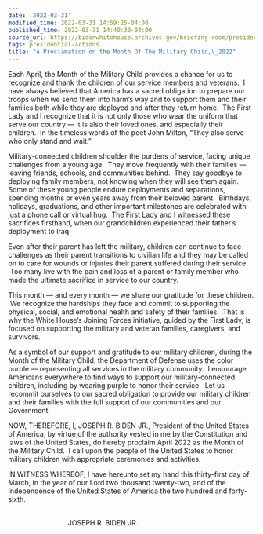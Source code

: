 ```yaml
---
date: '2022-03-31'
modified_time: 2022-03-31 14:59:25-04:00
published_time: 2022-03-31 14:40:30-04:00
source_url: https://bidenwhitehouse.archives.gov/briefing-room/presidential-actions/2022/03/31/a-proclamation-on-the-month-of-the-military-child-2022/
tags: presidential-actions
title: "A Proclamation on the Month Of The Military Child,\_2022"
---
```

 
Each April, the Month of the Military Child provides a chance for us to
recognize and thank the children of our service members and veterans.  I
have always believed that America has a sacred obligation to prepare our
troops when we send them into harm’s way and to support them and their
families both while they are deployed and after they return home.  The
First Lady and I recognize that it is not only those who wear the
uniform that serve our country — it is also their loved ones, and
especially their children.  In the timeless words of the poet John
Milton, “They also serve who only stand and wait.”  
  
Military-connected children shoulder the burdens of service, facing
unique challenges from a young age.  They move frequently with their
families — leaving friends, schools, and communities behind.  They say
goodbye to deploying family members, not knowing when they will see them
again.  Some of these young people endure deployments and separations,
spending months or even years away from their beloved parent.
 Birthdays, holidays, graduations, and other important milestones are
celebrated with just a phone call or virtual hug.  The First Lady and I
witnessed these sacrifices firsthand, when our grandchildren experienced
their father’s deployment to Iraq.  
  
Even after their parent has left the military, children can continue to
face challenges as their parent transitions to civilian life and they
may be called on to care for wounds or injuries their parent suffered
during their service.  Too many live with the pain and loss of a parent
or family member who made the ultimate sacrifice in service to our
country.  
  
This month — and every month — we share our gratitude for these
children.  We recognize the hardships they face and commit to supporting
the physical, social, and emotional health and safety of their families.
 That is why the White House’s Joining Forces initiative, guided by the
First Lady, is focused on supporting the military and veteran families,
caregivers, and survivors.    
  
As a symbol of our support and gratitude to our military children,
during the Month of the Military Child, the Department of Defense uses
the color purple — representing all services in the military community.
 I encourage Americans everywhere to find ways to support our
military-connected children, including by wearing purple to honor their
service.  Let us recommit ourselves to our sacred obligation to provide
our military children and their families with the full support of our
communities and our Government.  
  
NOW, THEREFORE, I, JOSEPH R. BIDEN JR., President of the United States
of America, by virtue of the authority vested in me by the Constitution
and laws of the United States, do hereby proclaim April 2022 as the
Month of the Military Child.  I call upon the people of the United
States to honor military children with appropriate ceremonies and
activities.  
  
IN WITNESS WHEREOF, I have hereunto set my hand this thirty-first day of
March, in the year of our Lord two thousand twenty-two, and of the
Independence of the United States of America the two hundred and
forty-sixth.  
   

                               JOSEPH R. BIDEN JR.
